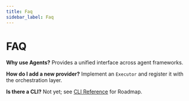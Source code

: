 ```yaml
---
title: Faq
sidebar_label: Faq
---
```


# FAQ

**Why use Agents?**
Provides a unified interface across agent frameworks.

**How do I add a new provider?**
Implement an `Executor` and register it with the orchestration layer.

**Is there a CLI?**
Not yet; see [CLI Reference](./cli-reference.md) for Roadmap.
